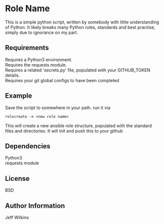 Role Name
=========

This is a simple python script, written by somebody with little understanding of Python.
It likely breaks many Python rules, standards and best practise; simply due to ignorance on my part.

Requirements
------------

Requires a Python3 environment.  
Requires the requests module.  
Requires a related 'secrets.py' file, populated with your GITHUB_TOKEN details.  
Requires your git global configs to have been completed  

Example
--------------

Save the script to somewhere in your path.
run it via
```
rolecreate -n <new role name>
```
This will create a new ansible role structure, populated with the standard files and directories.
It will init and push this to your github

Dependencies
------------

Python3  
requests module

License
-------

BSD

Author Information
------------------

Jeff Wilkins
